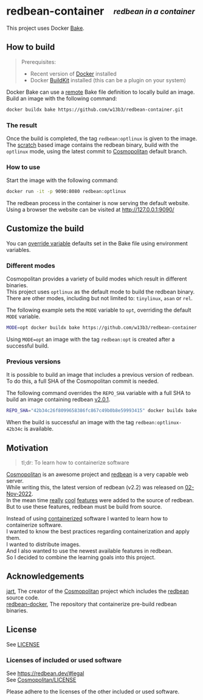 # redbean-container  <sub><sup>_redbean in a container_<sup><sub>

This project uses Docker [Bake].  


## How to build
> Prerequisites:  
> - Recent version of [Docker] installed  
> - Docker [BuildKit] installed (this can be a plugin on your system)  

Docker Bake can use a [remote] Bake file definition to locally build an image.  
Build an image with the following command:  
```sh
docker buildx bake https://github.com/w13b3/redbean-container.git
```


### The result
Once the build is completed, the tag `redbean:optlinux` is given to the image.  
The [scratch] based image contains the redbean binary, build with the `optlinux` mode, using the latest commit to [Cosmopolitan] default branch.  


### How to use
Start the image with the following command:  
```sh
docker run -it -p 9090:8080 redbean:optlinux
```
The redbean process in the container is now serving the default website.  
Using a browser the website can be visited at http://127.0.0.1:9090/  


## Customize the build
You can [override variable] defaults set in the Bake file using environment variables.  


### Different modes
Cosmopolitan provides a variety of build modes which result in different binaries.  
This project uses `optlinux` as the default mode to build the redbean binary.  
There are other modes, including but not limited to: `tinylinux`, `asan` or `rel`.  

The following example sets the `MODE` variable to `opt`, overriding the default `MODE` variable.  
```sh
MODE=opt docker buildx bake https://github.com/w13b3/redbean-container.git
```
Using `MODE=opt` an image with the tag `redbean:opt` is created after a successful build.  


### Previous versions
It is possible to build an image that includes a previous version of redbean.  
To do this, a full SHA of the Cosmopolitan commit is needed.  

The following command overrides the `REPO_SHA` variable with a full SHA to build an image containing redbean [v2.0.1].  
```sh
REPO_SHA="42b34c26f8099658386fc867c49b0b8e59993415" docker buildx bake https://github.com/w13b3/redbean-container.git
```
When the build is successful an image with the tag `redbean:optlinux-42b34c` is available.  


## Motivation
> tl;dr: To learn how to containerize software  

[Cosmopolitan] is an awesome project and [redbean] is a very capable web server.  
While writing this, the latest version of redbean (v2.2) was released on [02-Nov-2022].  
In the mean time [really] [cool] [features] were added to the source of redbean.  
But to use these features, redbean must be build from source.  

Instead of using [containerized][kissgyorgy] software I wanted to learn how to containerize software.  
I wanted to know the best practices regarding containerization and apply them.  
I wanted to distribute images.  
And I also wanted to use the newest available features in redbean.  
So I decided to combine the learning goals into this project.  


[02-Nov-2022]: https://github.com/jart/cosmopolitan/commit/5e60e5ad107f0b32d16263ef02dc5090861dc664
[really]: https://github.com/jart/cosmopolitan/commit/d3ff48c63f89060844dcfa80f0526b2534dfd56f
[cool]: https://github.com/jart/cosmopolitan/commit/d50064a779625c4f0f3c4e972b821c2f696cfbad
[features]: https://github.com/jart/cosmopolitan/commit/d0d027810a87d091f1f7ced1351e59edf05bd2eb


## Acknowledgements
[jart], The creator of the [Cosmopolitan] project which includes the [redbean] source code.  
[redbean-docker][kissgyorgy], The repository that containerize pre-build redbean binaries.  


## License
See [LICENSE](./LICENSE)  


### Licenses of included or used software
See https://redbean.dev/#legal  
See [Cosmopolitan/LICENSE](https://github.com/jart/cosmopolitan/blob/master/LICENSE)  

Please adhere to the licenses of the other included or used software.  


[Bake]: https://docs.docker.com/build/bake/
[scratch]: https://hub.docker.com/_/scratch
[Docker]: https://docs.docker.com/get-docker/
[BuildKit]: https://docs.docker.com/build/buildkit/
[remote]: https://docs.docker.com/build/bake/remote-definition/
[override variable]: https://docs.docker.com/build/bake/reference/#variable
[v2.0.1]: https://github.com/jart/cosmopolitan/commit/42b34c26f8099658386fc867c49b0b8e59993415
[Alpine]: https://hub.docker.com/_/alpine
[jart]: https://justine.lol/
[pkulchenko]: https://github.com/pkulchenko
[fullmoon]: https://github.com/pkulchenko/fullmoon
[Cosmopolitan]: https://github.com/jart/cosmopolitan
[redbean]: https://redbean.dev/
[redbean.c]: https://github.com/jart/cosmopolitan/blob/master/tool/net/redbean.c
[kissgyorgy]: https://github.com/kissgyorgy/redbean-docker
